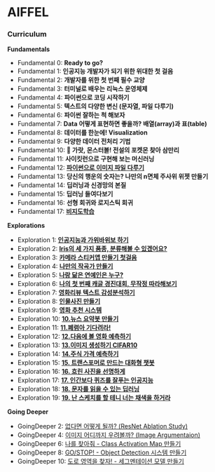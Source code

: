 # AIFFEL

### Curriculum



**Fundamentals**

- Fundamental 0:  **Ready to go?**
- Fundamental 1: **인공지능 개발자가 되기 위한 위대한 첫 걸음**
- Fundamental 2: **개발자를 위한 첫 번째 필수 교양**
- Fundamental 3: **터미널로 배우는 리눅스 운영체제**
- Fundamental 4: **파이썬으로 코딩 시작하기**
- Fundamental 5: **텍스트의 다양한 변신 (문자열, 파일 다루기)**
- Fundamental 6: **파이썬 잘하는 척 해보자**
- Fundamental 7: **Data 어떻게 표현하면 좋을까? 배열(array)과 표(table)**
- Fundamental 8: **데이터를 한눈에! Visualization**
- Fundamental 9: **다양한 데이터 전처리 기법**
- Fundamental 10: **🦄 가랏, 몬스터볼! 전설의 포켓몬 찾아 삼만리**
- Fundamental 11: **사이킷런으로 구현해 보는 머신러닝**
- Fundamental 12: [**파이썬으로 이미지 파일 다루기**](./fundamentals/F12/README.md)
- Fundamental 13: **당신의 행운의 숫자는? 나만의 n면체 주사위 위젯 만들기**
- Fundamental 14: **딥러닝과 신경망의 본질**
- Fundamental 15: **딥러닝 들여다보기**
- Fundamental 16: **선형 회귀와 로지스틱 회귀**
- Fundamental 17: [**비지도학습**](./fundamentals/F17/README.md)



**Explorations**

- Exploration 1: [**인공지능과 가위바위보 하기**](./explorations/E1/rock-scissor-paper.ipynb)
- Exploration 2: [**Iris의 세 가지 품종, 분류해볼 수 있겠어요?**](explorations/E2/sklearn-toy-dataset-classifer.ipynb)
- Exploration 3: [**카메라 스티커앱 만들기 첫걸음**](explorations/E3/camera_sticker.ipynb)
- Exploration 4: [**나만의 작곡가 만들기**](explorations/E4/Lyricist.ipynb)
- Exploration 5: [**나랑 닮은 연예인은 누구?**](explorations/E5/celebrity_similarity.ipynb)
- Exploration 6: [**나의 첫 번째 캐글 경진대회, 무작정 따라해보기**](explorations/E6/House-Price-Prediction.ipynb)
- Exploration 7: [**영화리뷰 텍스트 감성분석하기**](explorations/E7/naver_movie.ipynb)
- Exploration 8: [**인물사진 만들기**](explorations/E8/portrait.ipynb)
- Exploration 9: [**영화 추천 시스템**](explorations/E9/movie_recommend.ipynb)
- Exploration 10: [**10.뉴스 요약봇 만들기**](explorations/E10/news_summarization.ipynb)
- Exploration 11: [**11.폐렴아 기다려라!**](explorations/E11/diagnose_pneumonia.ipynb)
- Exploration 12: [**12.다음에 볼 영화 예측하기**](explorations/E12/predict_next_movie.ipynb)
- Exploration 13: [**13.이미지 생성하기 CIFAR10**](explorations/E13/image_generator.ipynb)
- Exploration 14: [**14.주식 가격 예측하기**](explorations/E14/predict_stock.ipynb)
- Exploration 15: [**15. 트랜스포머로 만드는 대화형 챗봇**](explorations/E15/transformer_chatbot.ipynb)
- Exploration 16: [**16. 흐린 사진을 선명하게**](explorations/E16/blur-to-clear.ipynb)
- Exploration 17: [**17. 인간보다 퀴즈를 잘푸는 인공지능**](explorations/E17/question_solver.ipynb)
- Exploration 18: [**18. 문자를 읽을 수 있는 딥러닝**](explorations/E18/OCR.ipynb)
- Exploration 19: [**19. 난 스케치를 할 테니 너는 채색을 하거라**](explorations/E19/pix2pix.ipynb)



**Going Deeper**

- GoingDeeper 2: [없다면 어떻게 될까? (ResNet Ablation Study)](goingdeeper/G2/Resnet_vs_Plain.ipynb)
- GoingDeeper 4: [이미지 어디까지 우려볼까? (Image Argumentaion)](goingdeeper/G4/argumentation.ipynb)
- GoingDeeper 6: [나를 찾아줘 - Class Activation Map 만들기](goingdeeper/G6/cam-vs-gradcam.ipynb)
- GoingDeeper 8: [GO/STOP! - Object Detection 시스템 만들기](goingdeeper/G8/auto_drive_system.ipynb)
- GoingDeeper 10: [도로 영역을 찾자! - 세그멘테이션 모델 만들기](goingdeeper/G10/road_segmentation.ipynb)


